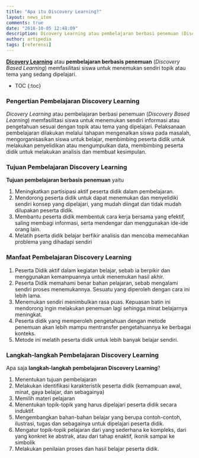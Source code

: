 ```yaml
---
title: "Apa itu Discovery Learning?"
layout: news_item
comments: true
date: "2018-10-05 12:48:09"
description: Dicovery Learning atau pembelajaran berbasi penemuan (Discovery Based Learning) memfasilitasi siswa untuk menemukan sendiri topik atau tema yang sedang dipelajari
author: artipedia
tags: [referensi]
---
```


**[Dicovery Learning](/wiki/apa-itu-discovery-learning.html "Pengertian Pembelajaran Discovery Learning")** atau **pembelajaran berbasis penemuan** (*Discovery Based Learning*) memfasilitasi siswa untuk menemukan sendiri topik atau tema yang sedang dipelajari.

* TOC
{:toc}

### Pengertian Pembelajaran Discovery Learning
*Dicovery Learning* atau pembelajaran berbasi penemuan (*Discovery Based Learning*) memfasilitasi siswa untuk menemukan sendiri informasi atau pengetahuan sesuai dengan topik atau tema yang dipelajari. Pelaksanaan pembelajaran dilakukan melalui tahapan mengenalkan siswa pada masalah, mengorganisasikan siswa untuk belajar, membimbing peserta didik untuk melakukan penyelidikan atau mengumpulkan data, membimbing peserta didik untuk melakukan analisis dan membuat kesimpulan.

### Tujuan Pembelajaran Discovery Learning
**Tujuan pembelajaran berbasis penemuan** yaitu
1. Meningkatkan partisipasi aktif peserta didik dalam pembelajaran.
2. Mendorong peserta didik untuk dapat menemukan dan menyelidiki sendiri konsep yang dipelajari, yang mudah diingat dan tidak mudah dilupakan peserta didik.
3. Membantu peserta didik membentuk cara kerja bersama yang efektif, saling membagi informasi, serta mendengar dan menggunakan ide-ide orang lain.
4. Melatih pserta didik belajar berfikir analisis dan mencoba memecahkan problema yang dihadapi sendiri

### Manfaat Pembelajaran Discovery Learning
1. Peserta Didik aktif dalam kegiatan belajar, sebab ia berpikir dan menggunakan kemampuannya untuk menemukan hasil akhir.
2. Peserta Didik memahami benar bahan pelajaran, sebab mengalami sendiri proses menemukannya. Sesuatu yang diperoleh dengan cara ini lebih lama.
3. Menemukan sendiri menimbulkan rasa puas. Kepuasan batin ini mendorong ingin melakukan penemuan lagi sehingga minat belajarnya meningkat.
4. Peserta didik yang memperoleh pengetahuan dengan metode penemuan akan lebih mampu mentransfer pengetahuannya ke berbagai konteks.
5. Metode ini melatih peserta didik untuk lebih banyak belajar sendiri.

### Langkah-langkah Pembelajaran Discovery Learning
Apa saja **langkah-langkah pembelajaran Discovery Learning**?
1. Menentukan tujuan pembelajaran
2. Melakukan identifikasi karakteristik peserta didik (kemampuan awal, minat, gaya belajar, dan sebagainya)
3. Memilih materi pelajaran
4. Menentukan topik-topik yang harus dipelajari peserta didik secara induktif.
5. Mengembangkan bahan-bahan belajar yang berupa contoh-contoh, ilustrasi, tugas dan sebagainya untuk dipelajari peserta didik.
6. Mengatur topik-topik pelajaran dari yang sederhana ke kompleks, dari yang konkret ke abstrak, atau dari tahap enaktif, ikonik sampai ke simbolik
7. Melakukan penilaian proses dan hasil belajar peserta didik.
